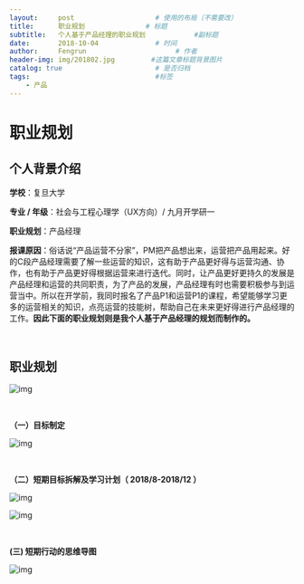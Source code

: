 ```yaml
---
layout:     post                    # 使用的布局（不需要改）
title:      职业规划               # 标题 
subtitle:   个人基于产品经理的职业规划            #副标题
date:       2018-10-04              # 时间
author:     Fengrun                      # 作者
header-img: img/201802.jpg         #这篇文章标题背景图片
catalog: true                       # 是否归档
tags:                               #标签
    - 产品
---
```


# 职业规划

## 个人背景介绍

**学校**：复旦大学

**专业 / 年级**：社会与工程心理学（UX方向）/ 九月开学研一

**职业规划**：产品经理

**报课原因**：俗话说“产品运营不分家”，PM把产品想出来，运营把产品用起来。好的C段产品经理需要了解一些运营的知识，这有助于产品更好得与运营沟通、协作，也有助于产品更好得根据运营来进行迭代。同时，让产品更好更持久的发展是产品经理和运营的共同职责，为了产品的发展，产品经理有时也需要积极参与到运营当中。所以在开学前，我同时报名了产品P1和运营P1的课程，希望能够学习更多的运营相关的知识，点亮运营的技能树，帮助自己在未来更好得进行产品经理的工作。**因此下面的职业规划则是我个人基于产品经理的规划而制作的。**

<br/>

## 职业规划

![img](http://cdn.sanjieke.cn/upload/image/180815/5b73816be0575.png)

<br/>

**（一）目标制定**

![img](http://cdn.sanjieke.cn/upload/image/180815/5b73902d33ff0.png)

<br/>

**（二）短期目标拆解及学习计划（ 2018/8-2018/12 ）**

![img](http://cdn.sanjieke.cn/upload/image/180815/5b73a730c840c.png)

![img](http://cdn.sanjieke.cn/upload/image/180815/5b73a74e3bf39.png)

<br/>

**(三) 短期行动的思维导图**

![img](http://cdn.sanjieke.cn/upload/image/180815/5b73aa58d4203.png)

